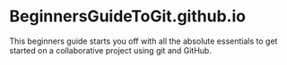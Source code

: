 # BeginnersGuideToGit.github.io
This beginners guide starts you off with all the absolute essentials to get started on a collaborative project using git and GitHub.
